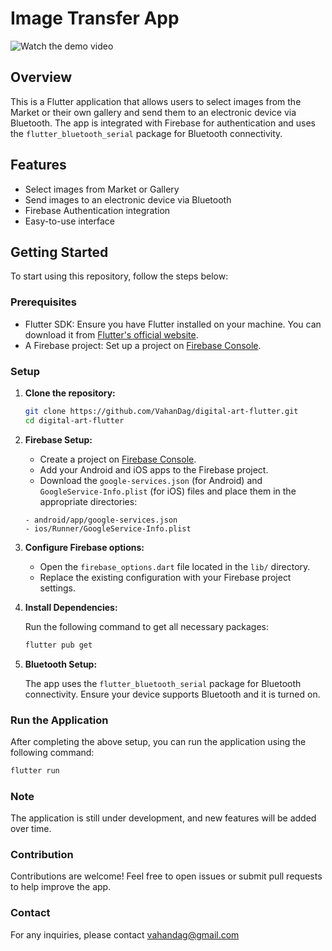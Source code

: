 # Image Transfer App

![Watch the demo video](https://github.com/VahanDag/digital-art-flutter/blob/main/app.gif)

## Overview

This is a Flutter application that allows users to select images from the Market or their own gallery and send them to an electronic device via Bluetooth. The app is integrated with Firebase for authentication and uses the `flutter_bluetooth_serial` package for Bluetooth connectivity.

## Features

- Select images from Market or Gallery
- Send images to an electronic device via Bluetooth
- Firebase Authentication integration
- Easy-to-use interface

## Getting Started

To start using this repository, follow the steps below:

### Prerequisites

- Flutter SDK: Ensure you have Flutter installed on your machine. You can download it from [Flutter's official website](https://flutter.dev/docs/get-started/install).
- A Firebase project: Set up a project on [Firebase Console](https://console.firebase.google.com/).

### Setup

1. **Clone the repository:**

    ```bash
    git clone https://github.com/VahanDag/digital-art-flutter.git
    cd digital-art-flutter
    ```

2. **Firebase Setup:**

    - Create a project on [Firebase Console](https://console.firebase.google.com/).
    - Add your Android and iOS apps to the Firebase project.
    - Download the `google-services.json` (for Android) and `GoogleService-Info.plist` (for iOS) files and place them in the appropriate directories:

    ```plaintext
    - android/app/google-services.json
    - ios/Runner/GoogleService-Info.plist
    ```

3. **Configure Firebase options:**

    - Open the `firebase_options.dart` file located in the `lib/` directory.
    - Replace the existing configuration with your Firebase project settings.

4. **Install Dependencies:**

    Run the following command to get all necessary packages:

    ```bash
    flutter pub get
    ```

5. **Bluetooth Setup:**

    The app uses the `flutter_bluetooth_serial` package for Bluetooth connectivity. Ensure your device supports Bluetooth and it is turned on.

### Run the Application

After completing the above setup, you can run the application using the following command:

```bash
flutter run
```

### Note
The application is still under development, and new features will be added over time.

### Contribution
Contributions are welcome! Feel free to open issues or submit pull requests to help improve the app.

### Contact
For any inquiries, please contact vahandag@gmail.com
